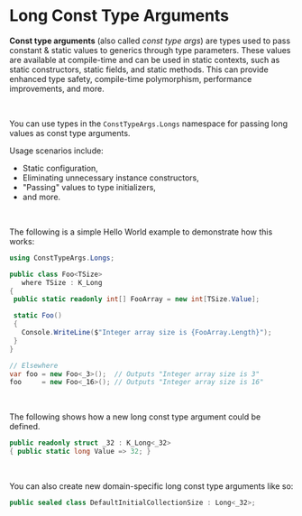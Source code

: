 ﻿# Long Const Type Arguments

**Const type arguments** (also called *const type args*) are types used to pass constant & static values to generics through type parameters. These values are available at compile-time and can be used in static contexts, such as static constructors, static fields, and static methods. This can provide enhanced type safety, compile-time polymorphism, performance improvements, and more.

&nbsp;

 You can use types in the `ConstTypeArgs.Longs` namespace for passing long values as const type arguments.

 Usage scenarios include:

 * Static configuration,
 * Eliminating unnecessary instance constructors,
 * "Passing" values to type initializers,
 * and more.

 &nbsp;

 The following is a simple Hello World example to demonstrate how this works:
 
 ```csharp
 using ConstTypeArgs.Longs;

public class Foo<TSize>
    where TSize : K_Long
{
  public static readonly int[] FooArray = new int[TSize.Value];

  static Foo()
  {
    Console.WriteLine($"Integer array size is {FooArray.Length}");
  }
}

// Elsewhere
var foo = new Foo<_3>();  // Outputs "Integer array size is 3"
foo     = new Foo<_16>(); // Outputs "Integer array size is 16"
```

&nbsp;

The following shows how a new long const type argument could be defined.

```csharp
public readonly struct _32 : K_Long<_32>
{ public static long Value => 32; }
```

&nbsp;

You can also create new domain-specific long const type arguments like so:

```csharp
public sealed class DefaultInitialCollectionSize : Long<_32>;
```
